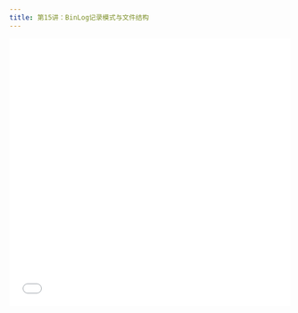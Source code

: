 ```yaml
---
title: 第15讲：BinLog记录模式与文件结构
---
```


<iframe src="//player.bilibili.com/player.html?aid=438283153&bvid=BV1Pj411g7VZ&cid=1047212181&page=1" scrolling="no" border="0" frameborder="no" framespacing="0" allowfullscreen="true" width="100%" height="480"> </iframe>
